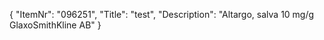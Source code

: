 {
  "ItemNr": "096251",
  "Title": "test",
  "Description": "Altargo, salva 10 mg/g GlaxoSmithKline AB"
}